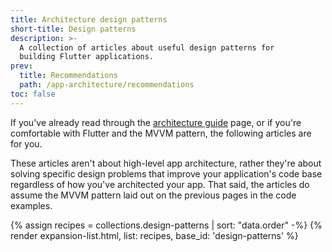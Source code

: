 ```yaml
---
title: Architecture design patterns
short-title: Design patterns
description: >-
  A collection of articles about useful design patterns for
  building Flutter applications.
prev:
  title: Recommendations
  path: /app-architecture/recommendations
toc: false
---
```


If you've already read through the [architecture guide][] page,
or if you're comfortable with Flutter and the MVVM pattern,
the following articles are for you.

These articles aren't about high-level app architecture,
rather they're about solving specific design problems that improve your 
application's code base regardless of how you've architected your app.
That said, the articles do assume the MVVM pattern laid out on the 
previous pages in the code examples.

{% assign recipes = collections.design-patterns | sort: "data.order" -%}
{% render expansion-list.html, list: recipes, base_id: 'design-patterns' %}

[architecture guide]: /app-architecture/guide

